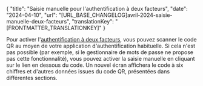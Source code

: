 {
  "title": "Saisie manuelle pour l'authentification à deux facteurs",
  "date": "2024-04-10",
  "url": "[URL_BASE_CHANGELOG]avril-2024-saisie-manuelle-deux-facteurs",
  "translationKey": "[FRONTMATTER_TRANSLATIONKEY]"
}

Pour activer l'[authentification à deux facteurs]([LINK_URL_1]), vous pouvez scanner le code QR au moyen de votre application d'authentification habituelle. Si cela n'est pas possible (par exemple, si le gestionnaire de mots de passe ne propose pas cette fonctionnalité), vous pouvez activer la saisie manuelle en cliquant sur le lien en dessous du code. Un nouvel écran affichera le code à six chiffres et d'autres données issues du code QR, présentées dans différentes sections.